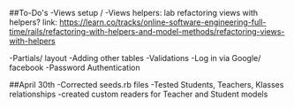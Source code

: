 ##To-Do's
-Views setup /
-Views helpers: lab refactoring views with helpers?
link: https://learn.co/tracks/online-software-engineering-full-time/rails/refactoring-with-helpers-and-model-methods/refactoring-views-with-helpers

-Partials/ layout
-Adding other tables
-Validations
-Log in via Google/ facebook
-Password Authentication



##April 30th
-Corrected seeds.rb files
-Tested Students, Teachers, Klasses relationships
-created custom readers for Teacher and Student models
